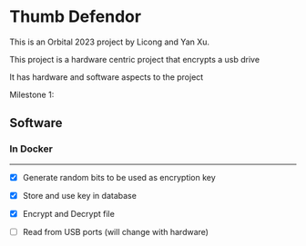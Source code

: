 # Thumb Defendor

This is an Orbital 2023 project by Licong and Yan Xu.

This project is a hardware centric project that encrypts a usb drive

It has hardware and software aspects to the project


Milestone 1:

<h2>Software</h2>

<h3>In Docker</h3>

----------

 - [X] Generate random bits to be used as encryption key
 - [X] Store and use key in database
 - [X] Encrypt and Decrypt file 
 - [ ] Read from USB ports (will change with hardware)

